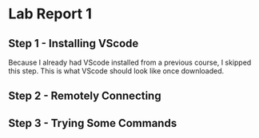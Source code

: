 # Lab Report 1
## Step 1 - Installing VScode
Because I already had VScode installed from a previous course, I skipped this step. This is what VScode should look like once downloaded. 
## Step 2 - Remotely Connecting
## Step 3 - Trying Some Commands
